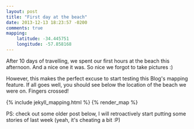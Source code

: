 ```yaml
---
layout: post
title: "First day at the beach"
date: 2013-12-13 18:23:57 -0200
comments: true
mapping:
	latitude: -34.445751
    longitude: -57.858168
---
```


After 10 days of travelling, we spent our first hours at the beach this afternoon. And a nice one it was. So nice we forgot to take pictures :)

However, this makes the perfect excuse to start testing this Blog's mapping feature. If all goes well, you should see below the location of the beach we were on. Fingers crossed!

{% include jekyll_mapping.html %}
{% render_map %}

PS: check out some older post below, I will retroactively start putting some stories of last week (yeah, it's cheating a bit :P)